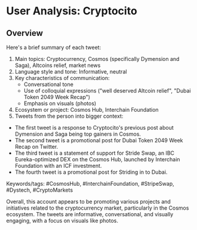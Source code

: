 # User Analysis: Cryptocito

## Overview

Here's a brief summary of each tweet:

1. Main topics: Cryptocurrency, Cosmos (specifically Dymension and Saga), Altcoins relief, market news
2. Language style and tone: Informative, neutral
3. Key characteristics of communication:
	+ Conversational tone
	+ Use of colloquial expressions ("well deserved Altcoin relief", "Dubai Token 2049 Week Recap")
	+ Emphasis on visuals (photos)
4. Ecosystem or project: Cosmos Hub, Interchain Foundation
5. Tweets from the person into bigger context:

* The first tweet is a response to Cryptocito's previous post about Dymension and Saga being top gainers in Cosmos.
* The second tweet is a promotional post for Dubai Token 2049 Week Recap on Twitter.
* The third tweet is a statement of support for Stride Swap, an IBC Eureka-optimized DEX on the Cosmos Hub, launched by Interchain Foundation with an ICF investment.
* The fourth tweet is a promotional post for Striding in to Dubai.

Keywords/tags: #CosmosHub, #InterchainFoundation, #StripeSwap, #Dystech, #CryptoMarkets

Overall, this account appears to be promoting various projects and initiatives related to the cryptocurrency market, particularly in the Cosmos ecosystem. The tweets are informative, conversational, and visually engaging, with a focus on visuals like photos.